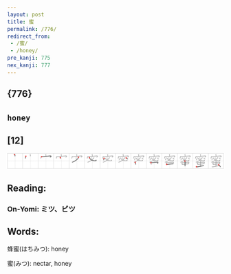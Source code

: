 ```yaml
---
layout: post
title: 蜜
permalink: /776/
redirect_from:
 - /蜜/
 - /honey/
pre_kanji: 775
nex_kanji: 777
---
```


## {776}

## `honey`

## [12]

<div class="stroke"><img src="../images/E89C9C.png" /></div>

## Reading:

### On-Yomi: ミツ、ビツ

## Words:

蜂蜜(はちみつ): honey

蜜(みつ): nectar, honey
